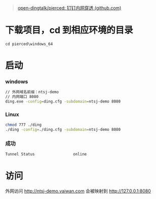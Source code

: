 > [open-dingtalk/pierced: 钉钉内网穿透 (github.com)](https://github.com/open-dingtalk/pierced)

# 下载项目，cd 到相应环境的目录

```
cd pierced\windows_64
```

# 启动

### windows

```bash
// 外网域名前缀：ntsj-demo
// 内网端口 8080
ding.exe -config=ding.cfg -subdomain=ntsj-demo 8080
```

### Linux

```bash
chmod 777 ./ding
./ding -config=./ding.cfg -subdomain=ntsj-demo 8080
```

### 成功

```bash
Tunnel Status                 online
```



# 访问

外网访问 http://ntsj-demo.vaiwan.com 会被映射到 http://127.0.0.1:8080